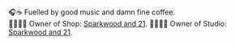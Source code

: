 🎧☕️     Fuelled by good music and damn fine coffee.  
🧑🏻‍💻🏪     Owner of Shop: [Sparkwood and 21](https://sparkwoodand21.com "@sprkwd on pretty much everything").
🧑🏻‍💻🏪     Owner of Studio: [Sparkwood and 21](https://sparkwoodand21.org "@sprkwd on pretty much everything").
